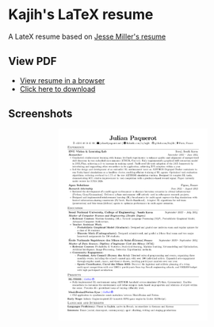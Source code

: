 # Kajih's LaTeX resume

A LateX resume based on [Jesse Miller's resume](<https://github.com/jam643/resume>)

## View PDF

* [View resume in a browser](https://mozilla.github.io/pdf.js/web/viewer.html?file=https://raw.githubusercontent.com/jam643/resume/resume_shortened/jesse_miller_resume.pdf)
* [Click here to download](https://raw.githubusercontent.com/jam643/resume/resume_shortened/jesse_miller_resume.pdf)

## Screenshots

<p align="center">
    <img alt="Screenshot" src="images/resume_latex_kj.png" width="300">
</p>
